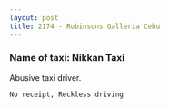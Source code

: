 ```yaml
---
layout: post
title: 2174 - Robinsons Galleria Cebu
---
```


### Name of taxi: Nikkan Taxi

Abusive taxi driver. 

```No receipt, Reckless driving```
